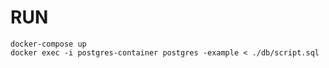 # RUN 
```shell
docker-compose up
docker exec -i postgres-container postgres -example < ./db/script.sql
```
